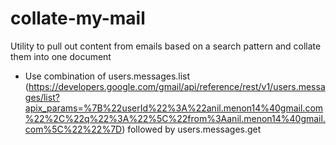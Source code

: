 # collate-my-mail
Utility to pull out content from emails based on a search pattern and collate them into one document


- Use combination of users.messages.list (https://developers.google.com/gmail/api/reference/rest/v1/users.messages/list?apix_params=%7B%22userId%22%3A%22anil.menon14%40gmail.com%22%2C%22q%22%3A%22%5C%22from%3Aanil.menon14%40gmail.com%5C%22%22%7D) followed by users.messages.get
